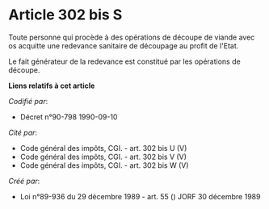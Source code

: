 # Article 302 bis S

Toute personne qui procède à des opérations de découpe de viande avec os acquitte une redevance sanitaire de découpage au
profit de l'Etat.

Le fait générateur de la redevance est constitué par les opérations de découpe.

**Liens relatifs à cet article**

_Codifié par_:

  - Décret n°90-798 1990-09-10

_Cité par_:

  - Code général des impôts, CGI. - art. 302 bis U (V)
  - Code général des impôts, CGI. - art. 302 bis V (V)
  - Code général des impôts, CGI. - art. 302 bis W (V)

_Créé par_:

  - Loi n°89-936 du 29 décembre 1989 - art. 55 () JORF 30 décembre 1989
